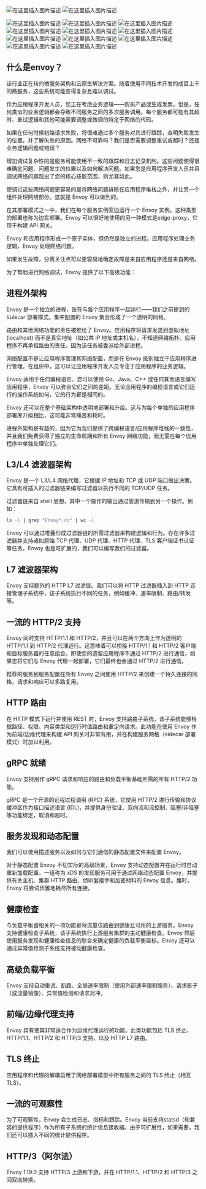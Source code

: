 
![在这里插入图片描述](https://img-blog.csdnimg.cn/6b45aa8fffc74674afccd9c4acd6189d.png)
![在这里插入图片描述](https://img-blog.csdnimg.cn/ff43235235d149149a46fec38c15790f.png)

![在这里插入图片描述](https://img-blog.csdnimg.cn/7172aacac0894e0d9f58ae51b8c9ca00.png)
![在这里插入图片描述](https://img-blog.csdnimg.cn/08e780812135492e82e17c4ac26817e7.png)
![在这里插入图片描述](https://img-blog.csdnimg.cn/da617dd54c5143fc989dc078bf509d9a.png)
![在这里插入图片描述](https://img-blog.csdnimg.cn/854059a0234946aebb08778a7e82f302.png)
![在这里插入图片描述](https://img-blog.csdnimg.cn/79d9dda545b942fe9fe7b3c922e9b2fa.png)
![在这里插入图片描述](https://img-blog.csdnimg.cn/0bfd7ff383d941e2a3a3a2057b55d3be.png)
![在这里插入图片描述](https://img-blog.csdnimg.cn/6d080d3f673b45fa899bdc380504285a.png)
![在这里插入图片描述](https://img-blog.csdnimg.cn/cb71f017d24446659c154ae09b002c6b.png)
![在这里插入图片描述](https://img-blog.csdnimg.cn/8e20086d622e44a9bc0c49f49a5fabf5.png)
![在这里插入图片描述](https://img-blog.csdnimg.cn/7976425978e44cd68bebf72eba8111d4.png)
![在这里插入图片描述](https://img-blog.csdnimg.cn/0fa34852f6ae4bc4add90936709a8c16.png)


## 什么是envoy？
该行业正在转向微服务架构和云原生解决方案。随着使用不同技术开发的成百上千的微服务，这些系统可能变得复杂且难以调试。

作为应用程序开发人员，您正在考虑业务逻辑——购买产品或生成发票。但是，任何类似的业务逻辑都会导致不同服务之间的多次服务调用。每个服务都可能有其超时、重试逻辑和其他可能需要调整或微调的特定于网络的代码。

如果在任何时候初始请求失败，将很难通过多个服务对其进行跟踪，查明失败发生的位置，并了解失败的原因。网络不可靠吗？我们是否需要调整重试或超时？还是业务逻辑问题或错误？

增加调试复杂性的是服务可能使用不一致的跟踪和日志记录机制。这些问题使得很难确定问题、问题发生的位置以及如何解决问题。如果您是应用程序开发人员并且调试网络问题超出了您的核心技能范围，则尤其如此。

使调试这些网络问题更容易的是将网络问题排除在应用程序堆栈之外，并让另一个组件处理网络部分。这就是 Envoy 可以做到的。

在其部署模式之一中，我们在每个服务实例旁边运行一个 Envoy 实例。这种类型的部署也称为边车部署。Envoy 可以很好地使用的另一种模式是edge-proxy，它用于构建 API 网关。

Envoy 和应用程序形成一个原子实体，但仍然是独立的进程。应用程序处理业务逻辑，Envoy 处理网络问题。

如果发生故障，分离关注点可以更容易地确定故障是来自应用程序还是来自网络。

为了帮助进行网络调试，Envoy 提供了以下高级功能：

## 进程外架构
Envoy 是一个独立的进程，旨在与每个应用程序一起运行——我们之前提到的 `Sidecar` 部署模式。集中配置的 Envoy 集合形成了一个透明的网格。

路由和其他网络功能的责任被推给了 Envoy。应用程序将请求发送到虚拟地址 (localhost) 而不是真实地址（如公共 IP 地址或主机名），不知道网络拓扑。应用程序不再承担路由的责任，因为该任务被委派给外部进程。

网络配置不是让应用程序管理其网络配置，而是在 Envoy 级别独立于应用程序进行管理。在组织中，这可以让应用程序开发人员专注于应用程序的业务逻辑。

Envoy 适用于任何编程语言。您可以使用 Go、Java、C++ 或任何其他语言编写应用程序，Envoy 可以弥合它们之间的差距。无论应用程序的编程语言或它们运行的​​操作系统如何，它的行为都是相同的。

Envoy 还可以在整个基础架构中透明地部署和升级。这与为每个单独的应用程序部署库升级相比，这可能非常痛苦和耗时。

进程外架构是有益的，因为它为我们提供了跨编程语言/应用程序堆栈的一致性，并且我们免费获得了独立的生命周期和所有 Envoy 网络功能，而无需在每个应用程序中单独处理它们。

## L3/L4 滤波器架构
Envoy 是一个 L3/L4 网络代理，它根据 IP 地址和 TCP 或 UDP 端口做出决策。它具有可插入的过滤器链来编写过滤器以执行不同的 TCP/UDP 任务。

过滤器链来自 shell 思想，其中一个操作的输出通过管道传输到另一个操作。例如：

```bash
ls -l | grep "Envoy*.cc" | wc -l
```

Envoy 可以通过堆叠形成过滤器链的所需过滤器来构建逻辑和行为。存在许多过滤器并支持诸如原始 TCP 代理、UDP 代理、HTTP 代理、TLS 客户端证书认证等任务。Envoy 也是可扩展的，我们可以编写我们的过滤器。

## L7 滤波器架构
Envoy 支持额外的 HTTP L7 过滤层。我们可以将 HTTP 过滤器插入到 HTTP 连接管理子系统中，该子系统执行不同的任务，例如缓冲、速率限制、路由/转发等。

## 一流的 HTTP/2 支持
Envoy 同时支持 HTTP/1.1 和 HTTP/2，并且可以在两个方向上作为透明的 HTTP/1.1 到 HTTP/2 代理运行。这意味着可以桥接 HTTP/1.1 和 HTTP/2 客户端和目标服务器的任意组合。即使您的遗留应用程序不通过 HTTP/2 进行通信，如果您将它们与 Envoy 代理一起部署，它们最终也会通过 HTTP/2 进行通信。

推荐的服务到服务配置在所有 Envoy 之间使用 HTTP/2 来创建一个持久连接的网格，请求和响应可以多路复用。

## HTTP 路由
在 HTTP 模式下运行并使用 REST 时，Envoy 支持路由子系统，该子系统能够根据路径、权限、内容类型和运行时值路由和重定向请求。此功能在使用 Envoy 作为前端/边缘代理来构建 API 网关时非常有用，并在构建服务网格（sidecar 部署模式）时加以利用。

## gRPC 就绪
Envoy 支持用作 gRPC 请求和响应的路由和负载平衡基础所需的所有 HTTP/2 功能。

gRPC 是一个开源的远程过程调用 (RPC) 系统，它使用 HTTP/2 进行传输和协议缓冲区作为接口描述语言 (IDL)，并提供身份验证、双向流和流控制、阻塞/非阻塞等功能绑定，取消和超时。

## 服务发现和动态配置
我们可以使用描述服务以及如何与它们通信的静态配置文件来配置 Envoy。

对于静态配置 Envoy 不切实际的高级场景，Envoy 支持动态配置并在运行时自动重新加载配置。一组称为 xDS 的发现服务可用于通过网络动态配置 Envoy，并提供有关主机、集群 HTTP 路由、侦听套接字和加密材料的 Envoy 信息。届时，Envoy 将尝试优雅地耗尽所有连接。

## 健康检查
与负载平衡器相关的一项功能是将流量仅路由到健康且可用的上游服务。Envoy 支持健康检查子系统，该子系统执行上游服务集群的主动健康检查。Envoy 然后使用服务发现和健康检查信息的联合来确定健康的负载平衡目标。Envoy 还可以通过异常值检测子系统支持被动健康检查。

## 高级负载平衡
Envoy 支持自动重试、断路、全局速率限制（使用外部速率限制服务）、请求影子（或流量镜像）、异常值检测和请求对冲。

## 前端/边缘代理支持
Envoy 具有使其非常适合作为边缘代理运行的功能。此类功能包括 TLS 终止、HTTP/1.1、HTTP/2 和 HTTP/3 支持，以及 HTTP L7 路由。

## TLS 终止
应用程序和代理的解耦启用了网格部署模型中所有服务之间的 TLS 终止（相互 TLS）。

## 一流的可观察性
为了可观察性，Envoy 会生成日志、指标和跟踪。Envoy 当前支持statsd（和兼容的提供程序）作为所有子系统的统计信息接收器。由于可扩展性，如果需要，我们还可以插入不同的统计提供程序。

## HTTP/3（阿尔法）
Envoy 1.19.0 支持 HTTP/3 上游和下游，并在 HTTP/1.1、HTTP/2 和 HTTP/3 之间双向转换。
